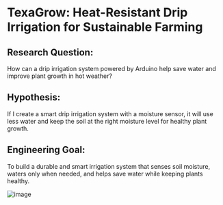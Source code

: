 # TexaGrow: Heat-Resistant Drip Irrigation for Sustainable Farming
## Research Question:
How can a drip irrigation system powered by Arduino help save water and improve plant growth in hot weather?
## Hypothesis:
If I create a smart drip irrigation system with a moisture sensor, it will use less water and keep the soil at the right moisture level for healthy plant growth.
## Engineering Goal:
To build a durable and smart irrigation system that senses soil moisture, waters only when needed, and helps save water while keeping plants healthy.


![image](https://github.com/user-attachments/assets/0b26cf54-2af7-4b2b-93c4-7ded3e265351)
